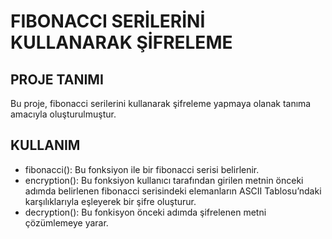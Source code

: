 # FIBONACCI SERİLERİNİ KULLANARAK ŞİFRELEME 
## PROJE TANIMI
Bu proje, fibonacci serilerini kullanarak şifreleme yapmaya olanak tanıma amacıyla oluşturulmuştur.
## KULLANIM
- fibonacci(): Bu fonksiyon ile bir fibonacci serisi belirlenir.
- encryption(): Bu fonksiyon kullanıcı tarafından girilen metnin önceki adımda belirlenen fibonacci serisindeki elemanların ASCII Tablosu’ndaki karşılıklarıyla eşleyerek bir şifre oluşturur.
- decryption(): Bu fonkisyon önceki adımda şifrelenen metni çözümlemeye yarar.
